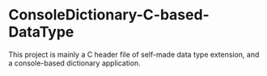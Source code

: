 # ConsoleDictionary-C-based-DataType
This project is mainly a C header file of self-made data type extension, and a console-based dictionary application.
